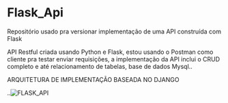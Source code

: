 # Flask_Api
Repositório usado pra versionar implementação de uma API construída com Flask

API Restful criada usando Python e Flask, estou usando o Postman como cliente pra testar enviar requisições, a implementação da API inclui o CRUD completo e até relacionamento de tabelas, base de dados Mysql..

ARQUITETURA DE IMPLEMENTAÇÃO BASEADA NO DJANGO

..![FLASK_API](https://user-images.githubusercontent.com/32337958/192681561-4cb6a25c-033d-4454-8ad2-264244e77cbb.png)
